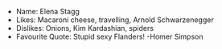 - Name: Elena  Stagg
- Likes: Macaroni cheese, travelling, Arnold Schwarzenegger
- Dislikes: Onions, Kim Kardashian, spiders
- Favourite Quote: Stupid sexy Flanders! -Homer Simpson


